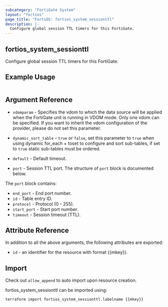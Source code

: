 ```yaml
---
subcategory: "FortiGate System"
layout: "fortios"
page_title: "FortiOS: fortios_system_sessionttl"
description: |-
  Configure global session TTL timers for this FortiGate.
---
```


## fortios_system_sessionttl
Configure global session TTL timers for this FortiGate.

## Example Usage

```hcl

```

## Argument Reference
* `vdomparam` - Specifies the vdom to which the data source will be applied when the FortiGate unit is running in VDOM mode. Only one vdom can be specified. If you want to inherit the vdom configuration of the provider, please do not set this parameter.
* `dynamic_sort_table` - `true` or `false`, set this parameter to `true` when using dynamic for_each + toset to configure and sort sub-tables, if set to `true` static sub-tables must be ordered.

* `default` - Default timeout.
* `port` - Session TTL port. The structure of `port` block is documented below.

The `port` block contains:

* `end_port` - End port number.
* `id` - Table entry ID.
* `protocol` - Protocol (0 - 255).
* `start_port` - Start port number.
* `timeout` - Session timeout (TTL).

## Attribute Reference

In addition to all the above arguments, the following attributes are exported:
* `id` - an identifier for the resource with format {{mkey}}.

## Import

Check out `allow_append` to auto import upon resource creation.

fortios_system_sessionttl can be imported using:
```sh
terraform import fortios_system_sessionttl.labelname {{mkey}}
```
